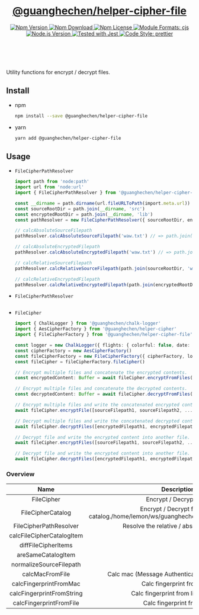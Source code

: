 <header>
  <h1 align="center">
    <a href="https://github.com/guanghechen/node-scaffolds/tree/@guanghechen/helper-cipher-file@6.0.0-alpha.13/packages/helper-cipher-file#readme">@guanghechen/helper-cipher-file</a>
  </h1>
  <div align="center">
    <a href="https://www.npmjs.com/package/@guanghechen/helper-cipher-file">
      <img
        alt="Npm Version"
        src="https://img.shields.io/npm/v/@guanghechen/helper-cipher-file.svg"
      />
    </a>
    <a href="https://www.npmjs.com/package/@guanghechen/helper-cipher-file">
      <img
        alt="Npm Download"
        src="https://img.shields.io/npm/dm/@guanghechen/helper-cipher-file.svg"
      />
    </a>
    <a href="https://www.npmjs.com/package/@guanghechen/helper-cipher-file">
      <img
        alt="Npm License"
        src="https://img.shields.io/npm/l/@guanghechen/helper-cipher-file.svg"
      />
    </a>
    <a href="#install">
      <img
        alt="Module Formats: cjs"
        src="https://img.shields.io/badge/module_formats-cjs-green.svg"
      />
    </a>
    <a href="https://github.com/nodejs/node">
      <img
        alt="Node.js Version"
        src="https://img.shields.io/node/v/@guanghechen/helper-cipher-file"
      />
    </a>
    <a href="https://github.com/facebook/jest">
      <img
        alt="Tested with Jest"
        src="https://img.shields.io/badge/tested_with-jest-9c465e.svg"
      />
    </a>
    <a href="https://github.com/prettier/prettier">
      <img
        alt="Code Style: prettier"
        src="https://img.shields.io/badge/code_style-prettier-ff69b4.svg?style=flat-square"
      />
    </a>
  </div>
</header>
<br/>

Utility functions for encrypt / decrypt files.


## Install

* npm

  ```bash
  npm install --save @guanghechen/helper-cipher-file
  ```

* yarn

  ```bash
  yarn add @guanghechen/helper-cipher-file
  ```

## Usage

* `FileCipherPathResolver`

  ```typescript
  import path from 'node:path'
  import url from 'node:url'
  import { FileCipherPathResolver } from '@guanghechen/helper-cipher-file'

  const __dirname = path.dirname(url.fileURLToPath(import.meta.url))
  const sourceRootDir = path.join(__dirname, 'src')
  const encryptedRootDir = path.join(__dirname, 'lib')
  const pathResolver = new FileCipherPathResolver({ sourceRootDir, encryptedRootDir })

  // calcAbsoluteSourceFilepath
  pathResolver.calcAbsoluteSourceFilepath('waw.txt') // => path.join(sourceRootDir, 'waw.txt')

  // calcAbsoluteEncryptedFilepath
  pathResolver.calcAbsoluteEncryptedFilepath('waw.txt') // => path.join(encryptedRootDir, 'waw.txt')

  // calcRelativeSourceFilepath
  pathResolver.calcRelativeSourceFilepath(path.join(sourceRootDir, 'waw.txt')) // => 'waw.txt'

  // calcRelativeEncryptedFilepath
  pathResolver.calcRelativeEncryptedFilepath(path.join(encryptedRootDir, 'waw.txt')) // => 'waw.txt'
  ```

* `FileCipherPathResolver`

  ```typescript

  ```

* `FileCipher`

  ```typescript
  import { ChalkLogger } from '@guanghechen/chalk-logger'
  import { AesCipherFactory } from '@guanghechen/helper-cipher'
  import { FileCipherFactory } from '@guanghechen/helper-cipher-file'

  const logger = new ChalkLogger({ flights: { colorful: false, date: false } })
  const cipherFactory = new AesCipherFactory()
  const fileCipherFactory = new FileCipherFactory({ cipherFactory, logger })
  const fileCipher = fileCipherFactory.fileCipher()

  // Encrypt multiple files and concatenate the encrypted contents.
  const encryptedContent: Buffer = await fileCipher.encryptFromFiles([sourceFilepath, sourceFilepath2, ...])

  // Encrypt multiple files and concatenate the decrypted contents.
  const decryptedContent: Buffer = await fileCipher.decryptFromFiles([encryptedFilepath1, encryptedFilepath2, ...])

  // Encrypt multiple files and write the concatenated encrypted contents into another file.
  await fileCipher.encryptFile([sourceFilepath1, sourceFilepath2, ...], outputFilepath)

  // Decrypt multiple files and write the concatenated decrypted contents into another file.
  await fileCipher.decryptFiles([encryptedFilepath1, encryptedFilepath2, ...], outputFilepath)

  // Decrypt file and write the encrypted content into another file.
  await fileCipher.encryptFiles([sourceFilepath1, sourceFilepath2, ...], outputFilepath)

  // Decrypt file and write the encrypted content into another file.
  await fileCipher.decryptFiles([encryptedFilepath1, encryptedFilepath2, ...], outputFilepath)
  ```


### Overview

Name                      | Description
:------------------------:|:----------------------------:
FileCipher                | Encrypt / Decrypt files.
FileCipherCatalog         | Encrypt / Decrypt files with catalog./home/lemon/ws/guanghechen/sora/packages/mac/src
FileCipherPathResolver    | Resolve the relative / absolute filepaths.
calcFileCipherCatalogItem |
diffFileCipherItems       |
areSameCatalogItem      |
normalizeSourceFilepath   |
calcMacFromFile           | Calc mac (Message Authentication Code) from fle.
calcFingerprintFromMac    | Calc fingerprint from mac.
calcFingerprintFromString | Calc fingerprint from literal string.
calcFingerprintFromFile   | Calc fingerprint from file.



[homepage]: https://github.com/guanghechen/node-scaffolds/tree/@guanghechen/helper-cipher-file@6.0.0-alpha.13/packages/helper-cipher-file#readme
